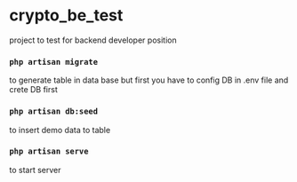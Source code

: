 # crypto_be_test
project to test for backend developer position
### `php artisan migrate`
to generate table in data base but first you have to config DB in .env file and crete DB first
### `php artisan db:seed`
to insert demo data to table
### `php artisan serve`
to start server